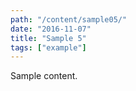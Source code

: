 ```yaml
---
path: "/content/sample05/"
date: "2016-11-07"
title: "Sample 5"
tags: ["example"]
---
```


Sample content.